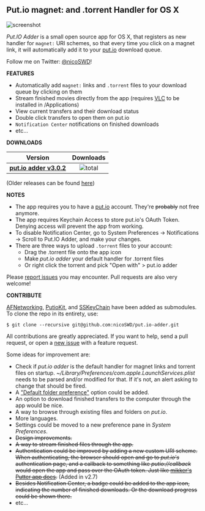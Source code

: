 ## Put.io magnet: and .torrent Handler for OS X
![screenshot](https://s3.amazonaws.com/f.cl.ly/items/362l1z432n3O2w1X2C2B/Screen%20Shot%202016-05-21%20at%2000.48.37.png)

*Put.IO Adder* is a small open source app for OS X, that registers as new handler for `magnet:` URI schemes, so that every time you click on a magnet link, it will automatically add it to your [put.io](http://put.io/) download queue.

Follow me on Twitter: [@nicoSWD](https://twitter.com/nicoSWD)!

**FEATURES**
- Automatically add `magnet:` links and `.torrent` files to your download queue by clicking on them
- Stream finished movies directly from the app (requires [VLC](https://www.videolan.org/vlc/index.html) to be installed in /Applications)
- View current transfers and their download status
- Double click transfers to open them on put.io
- `Notification Center` notifications on finished downloads
- etc...

**DOWNLOADS**

| Version | Downloads |
|:----------:|:---------------:|
| **[put.io adder v3.0.2](https://github.com/nicoSWD/put.io-adder/releases/download/v3.0.2/put.io-adder-v3.0.2.zip)** | ![total](https://img.shields.io/github/downloads/nicoSWD/put.io-adder/total.svg?maxAge=25920)

  (Older releases can be found [here](https://github.com/nicoSWD/put.io-adder/releases/))

**NOTES**
- The app requires you to have a [put.io](http://put.io/) account. They're ~~probably~~ not free anymore.
- The app requires Keychain Access to store put.io's OAuth Token. Denying access will prevent the app from working.
- To disable Notification Center, go to System Preferences -> Notifications -> Scroll to Put.IO Adder, and make your changes.
- There are three ways to upload `.torrent` files to your account:
    - Drag the .torrent file onto the app icon
    - Make *put.io adder* your default handler for .torrent files
    - Or right click the torrent and pick "Open with" > put.io adder

Please [report issues](https://github.com/nicoSWD/put.io-adder/issues) you may encounter. Pull requests are also very welcome!

**CONTRIBUTE**

[AFNetworking](https://github.com/AFNetworking/AFNetworking), [PutioKit](https://github.com/PutioKit/PutioKit), and [SSKeyChain](https://github.com/samsoffes/sskeychain) have been added as submodules. To clone the repo in its entirety, use:

`$ git clone --recursive git@github.com:nicoSWD/put.io-adder.git`


All contributions are greatly appreciated. If you want to help, send a pull request, or open a [new issue](https://github.com/nicoSWD/put.io-adder/issues/new) with a feature request.

Some ideas for improvement are:

- Check if *put.io adder* is the default handler for magnet links and torrent files on startup. *~/Library/Preferences/com.apple.LaunchServices.plist* needs to be parsed and/or modified for that. If it's not, an alert asking to change that should be fired.
- A ["Default folder preference"](https://github.com/nicoSWD/put.io-adder/issues/3) option could be added.
- An option to download finished transfers to the computer through the app would be nice.
- A way to browse through existing files and folders on *put.io*.
- More languages.
- Settings could be moved to a new preference pane in *System Preferences*.
- ~~Design improvements.~~
- ~~A way to stream finished files through the app.~~
- ~~Authentication could be improved by adding a new custom URI scheme. When authenticating, the browser should open and go to *put.io's* authentication page, and a callback to something like *putio://callback* would open the app and pass over the OAuth token. Just like [mikker's Putter app does](https://github.com/mikker/Putter.app/blob/master/Putter/BBAppDelegate.m).~~ (Added in v2.7)
- ~~Besides Notification Center, a badge could be added to the app icon, indicating the number of finished downloads. Or the download progress could be shown there.~~
- etc...
